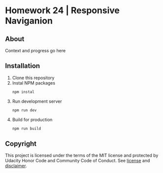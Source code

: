 # Homework 24 | Responsive Naviganion

## About

Context and progress go here

## Installation

1. Clone this repository
2. Instal NPM packages
   ```bash
   npm instal
   ```
3. Run development server
   ```bash
   npm run dev
   ```
4. Build for production
   ```bash
   npm run build
   ```

## Copyright

This project is licensed under the terms of the MIT license and protected by Udacity Honor Code and Community Code of Conduct. See [license](LICENSE.md) and [disclaimer](LICENSE.DISCLAIMER.md).